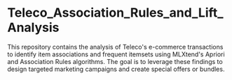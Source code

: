 # Teleco_Association_Rules_and_Lift_Analysis
This repository contains the analysis of Teleco's e-commerce transactions to identify item associations and frequent itemsets using MLXtend's Apriori and Association Rules algorithms. The goal is to leverage these findings to design targeted marketing campaigns and create special offers or bundles.
